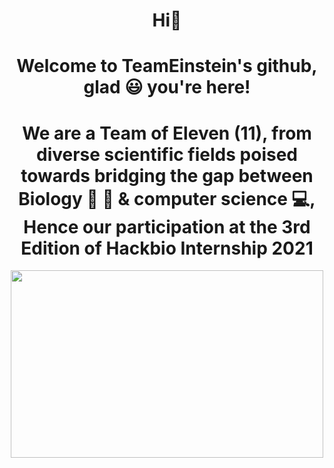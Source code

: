 <h1 align="center">  Hi🤚 </h1>


<h1 align="center"> Welcome to TeamEinstein's github, glad 😃 you're here! </h1>


<h1 align="center"> We are a Team of Eleven (11), from diverse scientific fields poised towards bridging the gap between Biology 🥼 🔬 & computer science 💻, Hence our participation at the 3rd Edition of Hackbio Internship 2021 </h1>


<p align="center">
  <img width="500" height="300" src="https://user-images.githubusercontent.com/92265920/137582528-3d6a9e21-aa0a-44f8-a904-d603b4faa491.png">
</p> 
